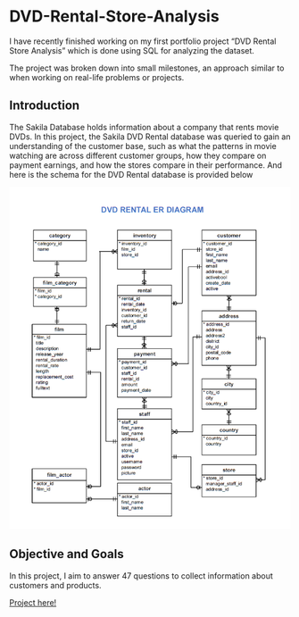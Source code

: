 # DVD-Rental-Store-Analysis
I have recently finished working on my first portfolio project “DVD Rental Store Analysis” which is done using SQL for analyzing the dataset.

The project was broken down into small milestones, an approach similar to when working on real-life problems or projects.

## Introduction
The Sakila Database holds information about a company that rents movie DVDs. In this project, the Sakila DVD Rental database was queried to gain an understanding of the customer base, such as what the patterns in movie watching are across different customer groups, how they compare on payment earnings, and how the stores compare in their performance.
And here is the schema for the DVD Rental database is provided below

![Sakila Database ERD](https://github.com/DuyDuong47/DVD-Rental-Store-Analysis/blob/a7963aaf9d82bad997960c9a988fe9f8606e96a4/erd-sakila.png)

## Objective and Goals
In this project, I aim to answer 47 questions to collect information about customers and products.

[Project here!](https://github.com/DuyDuong47/DVD-Rental-Store-Analysis/blob/a7963aaf9d82bad997960c9a988fe9f8606e96a4/DVD%20Rental%20Store%20Analysis/Sakila-Analysis.sql)
